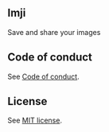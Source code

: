 
## Imji

Save and share your images

## Code of conduct

See [Code of conduct](https://github.com/zetharionn/imji/blob/main/.github/CODE_OF_CONDUCT.md).

## License

See [MIT license](https://github.com/zetharionn/imji/blob/main/LICENSE.md).
